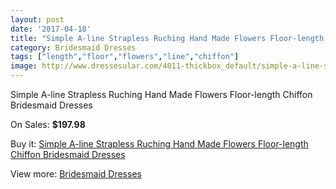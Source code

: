 ```yaml
---
layout: post
date: '2017-04-18'
title: "Simple A-line Strapless Ruching Hand Made Flowers Floor-length Chiffon Bridesmaid Dresses"
category: Bridesmaid Dresses
tags: ["length","floor","flowers","line","chiffon"]
image: http://www.dressesular.com/4011-thickbox_default/simple-a-line-strapless-ruching-hand-made-flowers-floor-length-chiffon-bridesmaid-dresses.jpg
---
```

Simple A-line Strapless Ruching Hand Made Flowers Floor-length Chiffon Bridesmaid Dresses

On Sales: **$197.98**
<a href="https://www.dressesular.com/bridesmaid-dresses/1714-simple-a-line-strapless-ruching-hand-made-flowers-floor-length-chiffon-bridesmaid-dresses.html"><amp-img layout="responsive" width="600" height="600" src="//www.dressesular.com/4011-thickbox_default/simple-a-line-strapless-ruching-hand-made-flowers-floor-length-chiffon-bridesmaid-dresses.jpg" alt="Simple A-line Strapless Ruching Hand Made Flowers Floor-length Chiffon Bridesmaid Dresses 0" /></a>

Buy it: [Simple A-line Strapless Ruching Hand Made Flowers Floor-length Chiffon Bridesmaid Dresses](https://www.dressesular.com/bridesmaid-dresses/1714-simple-a-line-strapless-ruching-hand-made-flowers-floor-length-chiffon-bridesmaid-dresses.html "Simple A-line Strapless Ruching Hand Made Flowers Floor-length Chiffon Bridesmaid Dresses")

View more: [Bridesmaid Dresses](https://www.dressesular.com/4-bridesmaid-dresses "Bridesmaid Dresses")